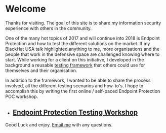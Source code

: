 # Welcome #
Thanks for visiting. The goal of this site is to share my information security experience with others in the community. 

One of the many hot topics of 2017 and will continue into 2018 is Endpoint Protection and how to test the different solutions on the market. If my BlackHat USA talk highlighted anything to me, more organisations and the people that work in the defensive space are challenged knowing where to start. While working for a client on this initiative, I developed in the background a reusable [testing framework](https://github.com/pinktangent/Endpoint-Testing/tree/master/Testing-Framework) that others could use for themselves and their organisation.

In addition to the framework, I wanted to be able to share the process involved, all the different testing scenarios and how-to's. I hope to accomplish this by writing the first online / self-paced Endpoint Protection POC workshop.

- ## [Endpoint Protection Testing Workshop](https://pinktangent.github.io/EPP/) ##

Good Luck and enjoy. [Email me](mailto:tangentmelb@gmail.com) with any questions.
